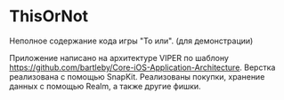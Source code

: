 # ThisOrNot
Неполное содержание кода игры "То или". (для демонстрации)

Приложение написано на архитектуре VIPER по шаблону https://github.com/bartleby/Core-iOS-Application-Architecture. Верстка реализована с помощью SnapKit. Реализованы покупки, хранение данных с помощью Realm, а также другие фишки. 

